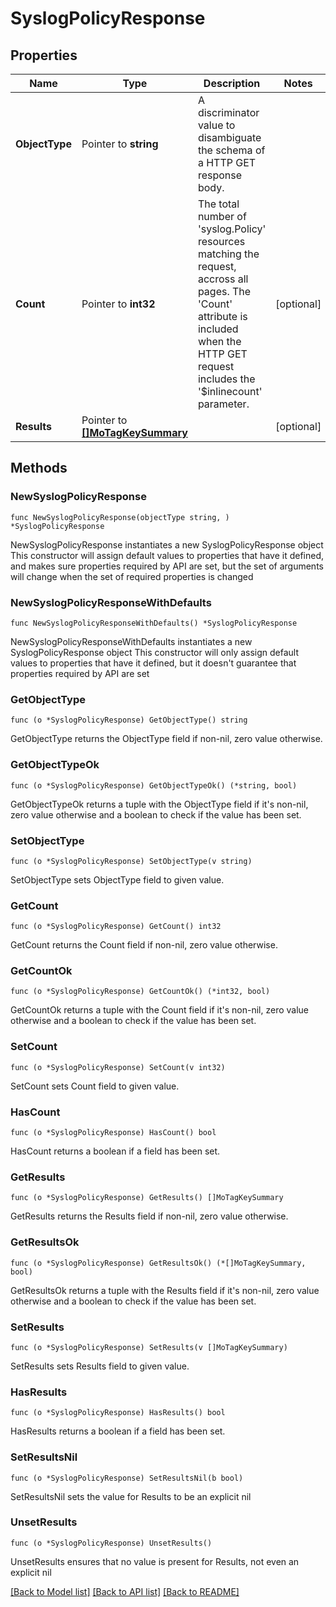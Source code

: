 # SyslogPolicyResponse

## Properties

Name | Type | Description | Notes
------------ | ------------- | ------------- | -------------
**ObjectType** | Pointer to **string** | A discriminator value to disambiguate the schema of a HTTP GET response body. | 
**Count** | Pointer to **int32** | The total number of &#39;syslog.Policy&#39; resources matching the request, accross all pages. The &#39;Count&#39; attribute is included when the HTTP GET request includes the &#39;$inlinecount&#39; parameter. | [optional] 
**Results** | Pointer to [**[]MoTagKeySummary**](mo.TagKeySummary.md) |  | [optional] 

## Methods

### NewSyslogPolicyResponse

`func NewSyslogPolicyResponse(objectType string, ) *SyslogPolicyResponse`

NewSyslogPolicyResponse instantiates a new SyslogPolicyResponse object
This constructor will assign default values to properties that have it defined,
and makes sure properties required by API are set, but the set of arguments
will change when the set of required properties is changed

### NewSyslogPolicyResponseWithDefaults

`func NewSyslogPolicyResponseWithDefaults() *SyslogPolicyResponse`

NewSyslogPolicyResponseWithDefaults instantiates a new SyslogPolicyResponse object
This constructor will only assign default values to properties that have it defined,
but it doesn't guarantee that properties required by API are set

### GetObjectType

`func (o *SyslogPolicyResponse) GetObjectType() string`

GetObjectType returns the ObjectType field if non-nil, zero value otherwise.

### GetObjectTypeOk

`func (o *SyslogPolicyResponse) GetObjectTypeOk() (*string, bool)`

GetObjectTypeOk returns a tuple with the ObjectType field if it's non-nil, zero value otherwise
and a boolean to check if the value has been set.

### SetObjectType

`func (o *SyslogPolicyResponse) SetObjectType(v string)`

SetObjectType sets ObjectType field to given value.


### GetCount

`func (o *SyslogPolicyResponse) GetCount() int32`

GetCount returns the Count field if non-nil, zero value otherwise.

### GetCountOk

`func (o *SyslogPolicyResponse) GetCountOk() (*int32, bool)`

GetCountOk returns a tuple with the Count field if it's non-nil, zero value otherwise
and a boolean to check if the value has been set.

### SetCount

`func (o *SyslogPolicyResponse) SetCount(v int32)`

SetCount sets Count field to given value.

### HasCount

`func (o *SyslogPolicyResponse) HasCount() bool`

HasCount returns a boolean if a field has been set.

### GetResults

`func (o *SyslogPolicyResponse) GetResults() []MoTagKeySummary`

GetResults returns the Results field if non-nil, zero value otherwise.

### GetResultsOk

`func (o *SyslogPolicyResponse) GetResultsOk() (*[]MoTagKeySummary, bool)`

GetResultsOk returns a tuple with the Results field if it's non-nil, zero value otherwise
and a boolean to check if the value has been set.

### SetResults

`func (o *SyslogPolicyResponse) SetResults(v []MoTagKeySummary)`

SetResults sets Results field to given value.

### HasResults

`func (o *SyslogPolicyResponse) HasResults() bool`

HasResults returns a boolean if a field has been set.

### SetResultsNil

`func (o *SyslogPolicyResponse) SetResultsNil(b bool)`

 SetResultsNil sets the value for Results to be an explicit nil

### UnsetResults
`func (o *SyslogPolicyResponse) UnsetResults()`

UnsetResults ensures that no value is present for Results, not even an explicit nil

[[Back to Model list]](../README.md#documentation-for-models) [[Back to API list]](../README.md#documentation-for-api-endpoints) [[Back to README]](../README.md)


